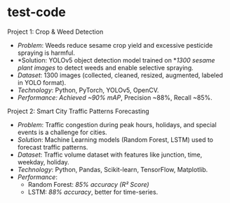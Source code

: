 # test-code
Project 1: Crop & Weed Detection  
- *Problem*: Weeds reduce sesame crop yield and excessive pesticide spraying is harmful.  
- *Solution: YOLOv5 object detection model trained on **1300 sesame plant images* to detect weeds and enable selective spraying.  
- *Dataset*: 1300 images (collected, cleaned, resized, augmented, labeled in YOLO format).  
- *Technology*: Python, PyTorch, YOLOv5, OpenCV.  
- *Performance: Achieved *~90% mAP**, Precision ~88%, Recall ~85%.  

Project 2: Smart City Traffic Patterns Forecasting  
- *Problem*: Traffic congestion during peak hours, holidays, and special events is a challenge for cities.  
- *Solution*: Machine Learning models (Random Forest, LSTM) used to forecast traffic patterns.  
- *Dataset*: Traffic volume dataset with features like junction, time, weekday, holiday.  
- *Technology*: Python, Pandas, Scikit-learn, TensorFlow, Matplotlib.  
- *Performance*:  
  - Random Forest: *85% accuracy (R² Score)*  
  - LSTM: *88% accuracy*, better for time-series. 
